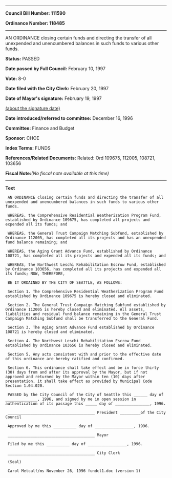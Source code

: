 

********

**Council Bill Number: 111590**
   
**Ordinance Number: 118485**
********

 AN ORDINANCE closing certain funds and directing the transfer of all unexpended and unencumbered balances in such funds to various other funds.

**Status:** PASSED
   
**Date passed by Full Council:** February 10, 1997
   
**Vote:** 8-0
   
**Date filed with the City Clerk:** February 20, 1997
   
**Date of Mayor's signature:** February 19, 1997
   
[(about the signature date)](/~public/approvaldate.htm)
   
   
   
**Date introduced/referred to committee:** December 16, 1996
   
**Committee:** Finance and Budget
   
**Sponsor:** CHOE
   
   
**Index Terms:** FUNDS

**References/Related Documents:** Related: Ord 109675, 112005, 108721, 103656

**Fiscal Note:**_(No fiscal note available at this time)_

********

**Text**
   
```
 AN ORDINANCE closing certain funds and directing the transfer of all unexpended and unencumbered balances in such funds to various other funds.

 WHEREAS, the Comprehensive Residential Weatherization Program Fund, established by Ordinance 109675, has completed all projects and expended all its funds; and

 WHEREAS, the General Trust Campaign Matching Subfund, established by Ordinance 112005, has completed all its projects and has an unexpended fund balance remaining; and

 WHEREAS, the Aging Grant Advance Fund, established by Ordinance 108721, has completed all its projects and expended all its funds; and

 WHEREAS, the Northwest Leschi Rehabilitation Escrow Fund, established by Ordinance 103656, has completed all its projects and expended all its funds; NOW, THEREFORE,

 BE IT ORDAINED BY THE CITY OF SEATTLE, AS FOLLOWS:

 Section 1. The Comprehensive Residential Weatherization Program Fund established by Ordinance 109675 is hereby closed and eliminated.

 Section 2. The General Trust Campaign Matching Subfund established by Ordinance 112005 is hereby closed and eliminated. All assets, liabilities and residual fund balance remaining in the General Trust Campaign Matching Subfund shall be transferred to the General Fund.

 Section 3. The Aging Grant Advance Fund established by Ordinance 108721 is hereby closed and eliminated.

 Section 4. The Northwest Leschi Rehabilitation Escrow Fund established by Ordinance 103656 is hereby closed and eliminated.

 Section 5. Any acts consistent with and prior to the effective date of this ordinance are hereby ratified and confirmed.

 Section 6. This ordinance shall take effect and be in force thirty (30) days from and after its approval by the Mayor, but if not approved and returned by the Mayor within ten (10) days after presentation, it shall take effect as provided by Municipal Code Section 1.04.020.

 PASSED by the City Council of the City of Seattle this ______ day of ______________, 1996, and signed by me in open session in authentication of its passage this _____ day of _______________, 1996.

 ______________________________________ President _________of the City Council

 Approved by me this __________ day of _________________, 1996.

 ______________________________________ Mayor

 Filed by me this __________ day of _________________, 1996.

 ______________________________________ City Clerk

 (Seal)

 Carol Metcalf/ms November 26, 1996 fundcl1.doc (version 1)

```

